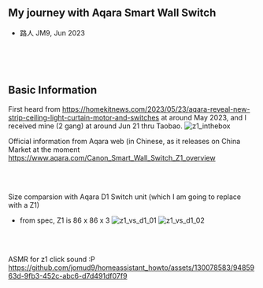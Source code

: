 ## My journey with Aqara Smart Wall Switch

- 路人 JM9, Jun 2023

<br />
<br />
<br />

## Basic Information
First heard from https://homekitnews.com/2023/05/23/aqara-reveal-new-strip-ceiling-light-curtain-motor-and-switches at around May 2023, and I received mine (2 gang) at around Jun 21 thru Taobao.
![z1_inthebox](https://github.com/jomud9/homeassistant_howto/assets/130078583/961e28bf-ff91-4f53-8518-a1c74aa97f49)

Official information from Aqara web (in Chinese, as it releases on China Market at the moment
https://www.aqara.com/Canon_Smart_Wall_Switch_Z1_overview

<br />
<br />

Size comparsion with Aqara D1 Switch unit (which I am going to replace with a Z1) 
- from spec, Z1 is 86 x 86 x 3
![z1_vs_d1_01](https://github.com/jomud9/homeassistant_howto/assets/130078583/c35ff653-2213-4db0-8b51-1ee2299f0e4b) ![z1_vs_d1_02](https://github.com/jomud9/homeassistant_howto/assets/130078583/c6ebf994-b01c-484c-987a-1032561fdc9d)
<br />
<br />

ASMR for z1 click sound :P
https://github.com/jomud9/homeassistant_howto/assets/130078583/9485963d-9fb3-452c-abc6-d7d491df07f9


